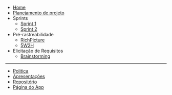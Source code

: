 <!-- docs/_sidebar.md -->
* [Home](/README)
* [Planejamento de projeto](/pages/planning/planning)
* Sprints
  * [Sprint 1](/pages/planning/sprints/sprint1)
  * [Sprint 2](/pages/planning/sprints/sprint2)
* Pré-rastreabilidade
  * [RichPicture](/pages/preTraceability/RichPicture)
  * [5W2H](/pages/preTraceability/5w2h)
* Elicitação de Requisitos
  * [Brainstorming](/pages/elicitations/brainstorming)

---

* [Politica](/pages/policy/policy)
* [Apresentações](./pages/presentations/presentations)
* [Repositório](https://github.com/Requisitos-de-Software/2020.1-Mia-Ajuda)
* [Página do App](https://miaajuda.netlify.app/)
